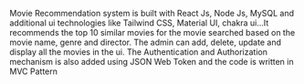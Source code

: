 Movie Recommendation system is built with React Js, Node Js, MySQL and additional ui technologies like Tailwind CSS, Material UI, chakra ui...It recommends the top 10 similar movies for the movie searched based on the movie name, genre and director. The admin can add, delete, update and display all the movies in the ui. The Authentication and Authorization mechanism is also added using JSON Web Token and the code is written in MVC Pattern 
